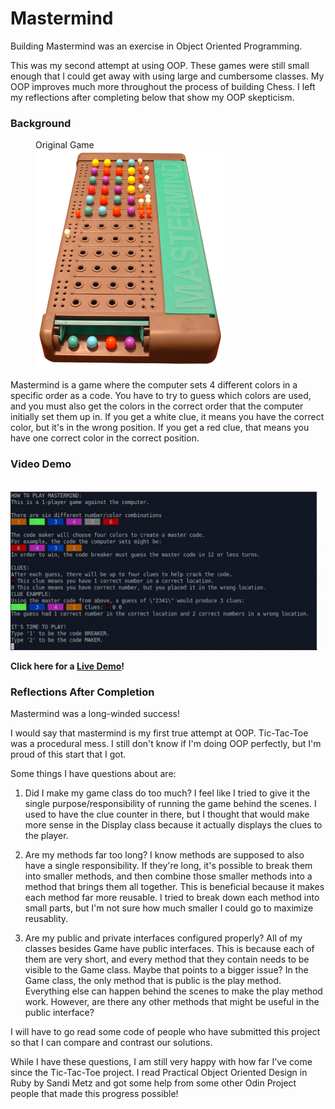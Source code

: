 
# Mastermind

Building Mastermind was an exercise in Object Oriented Programming.

This was my second attempt at using OOP. These games were still small enough that I could get away with using large and cumbersome classes. My OOP improves much more throughout the process of building Chess. I left my reflections after completing below that show my OOP skepticism.

### Background

<p float = 'left' >
  <figure>
    <figcaption>Original Game</figcaption>
    <img src="mastermind_real.jpg" alt="real mastermind game" width="300" height="350">
  </figure>
</p>

Mastermind is a game where the computer sets 4 different colors in a specific order as a code. You have to try to guess which colors are used, and you must also get the colors in the correct order that the computer initially set them up in. If you get a white clue, it means you have the correct color, but it's in the wrong position. If you get a red clue, that means you have one correct color in the correct position.

### Video Demo

![Mastermind Video Demo](mastermind.gif)

<strong>Click here for a [Live Demo](https://replit.com/@brenttbarness/Mastermind-Ruby-CLI-Game?v=1)!</strong>

### Reflections After Completion


Mastermind was a long-winded success!

I would say that mastermind is my first true attempt at OOP. Tic-Tac-Toe was a procedural mess. I still don't know if I'm doing OOP perfectly, but I'm proud of this start that I got.

Some things I have questions about are:

1. Did I make my game class do too much? I feel like I tried to give it the single purpose/responsibility of running the game behind the scenes. I used to have the clue counter in there, but I thought that would make more sense in the Display class because it actually displays the clues to the player.

2. Are my methods far too long? I know methods are supposed to also have a single responsibility. If they're long, it's possible to break them into smaller methods, and then combine those smaller methods into a method that brings them all together. This is beneficial because it makes each method far more reusable. I tried to break down each method into small parts, but I'm not sure how much smaller I could go to maximize reusablity.

3. Are my public and private interfaces configured properly? All of my classes besides Game have public interfaces. This is because each of them are very short, and every method that they contain needs to be visible to the Game class. Maybe that points to a bigger issue? In the Game class, the only method that is public is the play method. Everything else can happen behind the scenes to make the play method work. However, are there any other methods that might be useful in the public interface?

I will have to go read some code of people who have submitted this project so that I can compare and contrast our solutions.

While I have these questions, I am still very happy with how far I've come since the Tic-Tac-Toe project. I read Practical Object Oriented Design in Ruby by Sandi Metz and got some help from some other Odin Project people that made this progress possible!